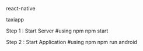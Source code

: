 react-native

taxiapp

Step 1 : Start Server
#using npm
npm start

Step 2 : Start Application
#using npm
npm run android
